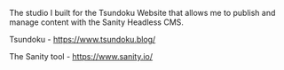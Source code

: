 The studio I built for the Tsundoku Website that allows me to publish and manage content with the Sanity Headless CMS.

Tsundoku - https://www.tsundoku.blog/

The Sanity tool - https://www.sanity.io/
